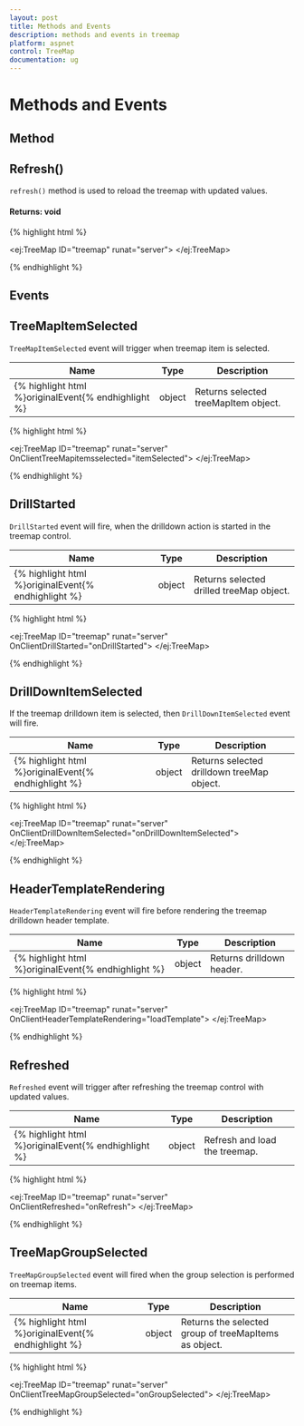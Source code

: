 ```yaml
---
layout: post
title: Methods and Events
description: methods and events in treemap
platform: aspnet
control: TreeMap
documentation: ug
---
```


# Methods and Events

## Method

## Refresh()

`refresh()` method is used to reload the treemap with updated values.

#### Returns: void

{% highlight html %}

  <ej:TreeMap ID="treemap" runat="server">
  </ej:TreeMap>
  <script type="text/javascript">
       $("#treemap").ejTreeMap("refresh");
  </script>

{% endhighlight %}

## Events

## TreeMapItemSelected

`TreeMapItemSelected` event will trigger when treemap item is selected. 

<table class="params">
    <thead>
        <tr>
            <th>Name</th>
            <th>Type</th>
            <th class="last">Description</th>
        </tr>
    </thead>
    <tbody>
        <tr>
            <td class="name">{% highlight html %}originalEvent{% endhighlight %}</td>
            <td class="type"><span class="param-type">object</span></td>
            <td class="description last">Returns selected treeMapItem object.</td>
        </tr>
    </tbody>
</table>

{% highlight html %}

   <ej:TreeMap ID="treemap" runat="server" OnClientTreeMapitemsselected="itemSelected">
   </ej:TreeMap>
   
   <script type="text/javascript">
    function itemSelected(sender) { 
        // do something
    }
    </script>

{% endhighlight %}

## DrillStarted

`DrillStarted` event will fire, when the drilldown action is started in the treemap control.

<table class="params">
    <thead>
        <tr>
            <th>Name</th>
            <th>Type</th>
            <th class="last">Description</th>
        </tr>
    </thead>
    <tbody>
        <tr>
            <td class="name">{% highlight html %}originalEvent{% endhighlight %}</td>
            <td class="type"><span class="param-type">object</span></td>
            <td class="description last">Returns selected drilled treeMap object.</td>
        </tr>
    </tbody>
</table>

{% highlight html %}

   <ej:TreeMap ID="treemap" runat="server" OnClientDrillStarted="onDrillStarted">
   </ej:TreeMap>
   
   <script type="text/javascript">
    function onDrillStarted(sender) { 
        // do something
    }
    </script>

{% endhighlight %}

## DrillDownItemSelected

If the treemap drilldown item is selected, then `DrillDownItemSelected` event will fire.

<table class="params">
    <thead>
        <tr>
            <th>Name</th>
            <th>Type</th>
            <th class="last">Description</th>
        </tr>
    </thead>
    <tbody>
        <tr>
            <td class="name">{% highlight html %}originalEvent{% endhighlight %}</td>
            <td class="type"><span class="param-type">object</span></td>
            <td class="description last">Returns selected drilldown treeMap object.</td>
        </tr>
    </tbody>
</table>

{% highlight html %}

   <ej:TreeMap ID="treemap" runat="server" OnClientDrillDownItemSelected="onDrillDownItemSelected">
   </ej:TreeMap>
   
   <script type="text/javascript">
    function onDrillDownItemSelected(sender) { 
        // do something
    }
    </script>
    
{% endhighlight %}

## HeaderTemplateRendering

`HeaderTemplateRendering` event will fire before rendering the treemap drilldown header template.

<table class="params">
    <thead>
        <tr>
            <th>Name</th>
            <th>Type</th>
            <th class="last">Description</th>
        </tr>
    </thead>
    <tbody>
        <tr>
            <td class="name">{% highlight html %}originalEvent{% endhighlight %}</td>
            <td class="type"><span class="param-type">object</span></td>
            <td class="description last">Returns drilldown header.</td>
        </tr>
    </tbody>
</table>

{% highlight html %}

   <ej:TreeMap ID="treemap" runat="server" OnClientHeaderTemplateRendering="loadTemplate">
   </ej:TreeMap>
   
   <script type="text/javascript">
    function loadTemplate(sender) { 
        // do something
    }
    </script>

{% endhighlight %}

## Refreshed

`Refreshed` event will trigger after refreshing the treemap control with updated values.

<table class="params">
    <thead>
        <tr>
            <th>Name</th>
            <th>Type</th>
            <th class="last">Description</th>
        </tr>
    </thead>
    <tbody>
        <tr>
            <td class="name">{% highlight html %}originalEvent{% endhighlight %}</td>
            <td class="type"><span class="param-type">object</span></td>
            <td class="description last">Refresh and load the treemap.</td>
        </tr>
    </tbody>
</table>

{% highlight html %}

   <ej:TreeMap ID="treemap" runat="server" OnClientRefreshed="onRefresh">
   </ej:TreeMap>
   
   <script type="text/javascript">
    function onRefresh(sender) { 
        // do something
    }
    </script>

{% endhighlight %}

## TreeMapGroupSelected

`TreeMapGroupSelected` event will fired when the group selection is performed on treemap items.

<table class="params">
    <thead>
        <tr>
            <th>Name</th>
            <th>Type</th>
            <th class="last">Description</th>
        </tr>
    </thead>
    <tbody>
        <tr>
           <td class="name">{% highlight html %}originalEvent{% endhighlight %}</td>
            <td class="type"><span class="param-type">object</span></td>
            <td class="description last">Returns the  selected group of treeMapItems as  object.</td>
        </tr>
    </tbody>
</table>

{% highlight html %}

   <ej:TreeMap ID="treemap" runat="server" OnClientTreeMapGroupSelected="onGroupSelected">
   </ej:TreeMap>
   
   <script type="text/javascript">
    function onGroupSelected(sender) { 
        // do something
    }
    </script>

{% endhighlight %}